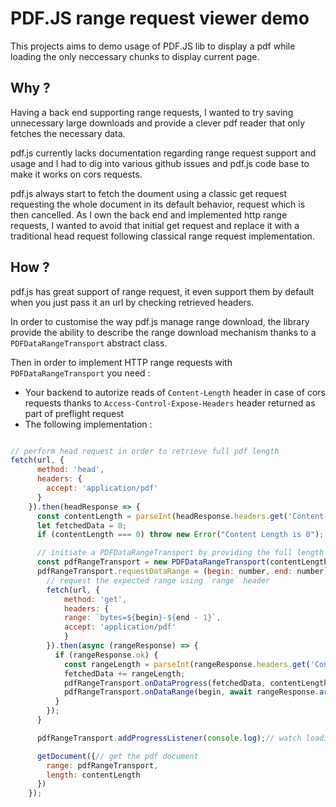 # PDF.JS range request viewer demo

This projects aims to demo usage of PDF.JS lib to display a pdf while loading the only neccessary chunks to display current page.

## Why ?

Having a back end supporting range requests, I wanted to try saving unnecessary large downloads and provide a clever pdf reader that only fetches the necessary data.

pdf.js currently lacks documentation regarding range request support and usage and I had to dig into various github issues and pdf.js code base to make it works on cors requests.

pdf.js always start to fetch the doument using a classic get request requesting the whole document in its default behavior, request which is then cancelled. As I own the back end and implemented http range requests, I wanted to avoid that initial get request and replace it with a traditional head request following classical range request implementation.

## How ?

pdf.js has great support of range request, it even support them by default when you just pass it an url by checking retrieved headers.

In order to customise the way pdf.js manage range download, the library provide the ability to describe the range download mechanism thanks to a `PDFDataRangeTransport` abstract class.

Then in order to implement HTTP range requests with `PDFDataRangeTransport` you need :

 - Your backend to autorize reads of `Content-Length` header in case of cors requests thanks to `Access-Control-Expose-Headers` header returned as part of preflight request
 - The following implementation :

```js

// perform head request in order to retrieve full pdf length
fetch(url, {
      method: 'head',
      headers: {
        accept: 'application/pdf'
      }
    }).then(headResponse => {
      const contentLength = parseInt(headResponse.headers.get('Content-Length') || '0');
      let fetchedData = 0;
      if (contentLength === 0) throw new Error("Content Length is 0");

      // initiate a PDFDataRangeTransport by providing the full length of the pdf file
      const pdfRangeTransport = new PDFDataRangeTransport(contentLength, new Uint8Array());
      pdfRangeTransport.requestDataRange = (begin: number, end: number) => {
        // request the expected range using `range` header
        fetch(url, {
            method: 'get',
            headers: {
            range: `bytes=${begin}-${end - 1}`,
            accept: 'application/pdf'
            }
        }).then(async (rangeResponse) => {
          if (rangeResponse.ok) {
            const rangeLength = parseInt(rangeResponse.headers.get('Content-Length') || '0');
            fetchedData += rangeLength;
            pdfRangeTransport.onDataProgress(fetchedData, contentLength);// report load progress to eventual listeners
            pdfRangeTransport.onDataRange(begin, await rangeResponse.arrayBuffer());// append the retrieved chunk of data
          }
        });
      }

      pdfRangeTransport.addProgressListener(console.log);// watch loading progress

      getDocument({// get the pdf document
        range: pdfRangeTransport,
        length: contentLength
      })
    });
```